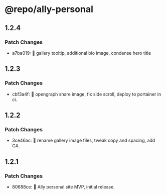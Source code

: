 # @repo/ally-personal

## 1.2.4

### Patch Changes

- a7ba019: 💪 gallery tooltip, additional bio image, condense hero title

## 1.2.3

### Patch Changes

- cbf3a4f: 🔗 opengraph share image, fix side scroll, deploy to portainer in ci.

## 1.2.2

### Patch Changes

- 3ce46ac: 🧹 rename gallery image files, tweak copy and spacing, add GA.

## 1.2.1

### Patch Changes

- 80688ce: 🚀 Ally personal site MVP, initial release.
